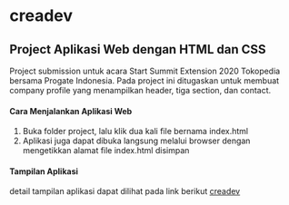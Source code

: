 creadev
== 
Project Aplikasi Web dengan HTML dan CSS
--
Project submission untuk acara Start Summit Extension 2020 Tokopedia bersama Progate Indonesia. Pada project ini ditugaskan untuk membuat company profile yang menampilkan header, tiga section, dan contact.


#### Cara Menjalankan Aplikasi Web
1. Buka folder project, lalu klik dua kali file bernama index.html
2. Aplikasi juga dapat dibuka langsung melalui browser dengan mengetikkan alamat file index.html disimpan

#### Tampilan Aplikasi


detail tampilan aplikasi dapat dilihat pada link berikut [creadev](https://www.behance.net/gallery/111497755/Creadev-Project)
